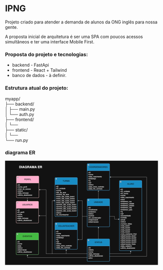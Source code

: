 # IPNG

Projeto criado para atender a demanda de alunos da ONG inglês para nossa gente.

A proposta inicial de arquitetura é ser uma SPA com poucos acessos simultâneos e ter uma interface Mobile First.

### Proposta do projeto e tecnologias:
  * backend - FastApi
  * frontend - React + Tailwind
  * banco de dados -  à definir.


### Estrutura atual do projeto:

 myapp/  
 ├── backend/  
 │   ├── main.py   
 │   └── auth.py  
 ├── frontend/  
 │   └──  
 ├── static/  
 │   └──  
 └── run.py 


### diagrama ER
![er_diagram.png](er_diagram.png)